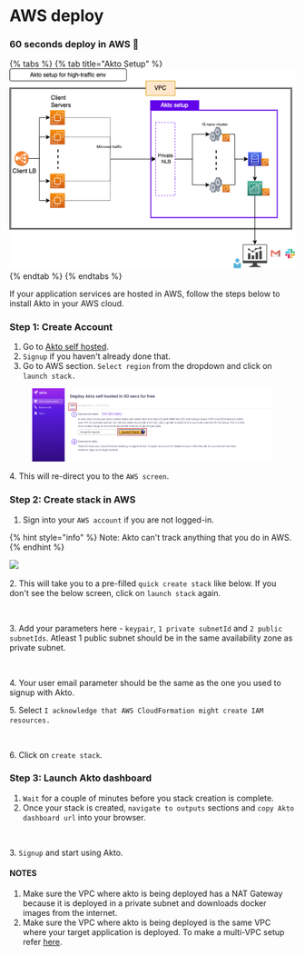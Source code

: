 # AWS deploy

### 60 seconds deploy in AWS 🚀

{% tabs %}
{% tab title="Akto Setup" %}
![Deployment Architecture](<../.gitbook/assets/scale (1)-Page-4.drawio (1) (1) (1) (1) (1) (1) (1) (1) (1) (1) (1) (1) (1).png>)
{% endtab %}
{% endtabs %}

If your application services are hosted in AWS, follow the steps below to install Akto in your AWS cloud.

### Step 1: Create Account

1. Go to [Akto self hosted](https://stairway.akto.io/).
2. `Signup` if you haven't already done that.
3. Go to AWS section. `Select region` from the dropdown and click on `launch stack.`&#x20;

<figure><img src="../.gitbook/assets/Frame 1 (8) (1) (1) (1) (1) (1) (1) (1) (1) (1) (1) (1) (2).png" alt=""><figcaption></figcaption></figure>

4\. This will re-direct you to the `AWS screen`.&#x20;

### Step 2: Create stack in AWS

1. Sign into your `AWS account` if you are not logged-in.&#x20;

{% hint style="info" %}
Note: Akto can't track anything that you do in AWS.
{% endhint %}

![](<../.gitbook/assets/Screen Shot 2023-01-03 at 3.38 2.png>)

2\. This will take you to a pre-filled `quick create stack` like below. If you don't see the below screen, click on `launch stack` again.

<figure><img src="../.gitbook/assets/Screen Shot 2023-01-03 at 3.52 3.png" alt=""><figcaption></figcaption></figure>

3\.  Add your parameters here - `keypair`, `1 private subnetId` and `2 public subnetIds`. Atleast 1 public subnet should be in the same availability zone as private subnet.

<figure><img src="../.gitbook/assets/Frame 7 (1).png" alt=""><figcaption></figcaption></figure>

4\. Your user email parameter should be the same as the one you used to signup with Akto.

5\. Select `I acknowledge that AWS CloudFormation might create IAM resources.`&#x20;

<figure><img src="../.gitbook/assets/Frame 8 (1).png" alt=""><figcaption></figcaption></figure>

6\. Click on `create stack`.

### Step 3: Launch Akto dashboard

1. `Wait` for a couple of minutes before you stack creation is complete.
2. Once your stack is created, `navigate to outputs` sections and `copy Akto dashboard url` into your browser.

<figure><img src="../.gitbook/assets/Frame 4 (4).png" alt=""><figcaption></figcaption></figure>

3\. `Signup` and start using Akto.

#### NOTES
1. Make sure the VPC where akto is being deployed has a NAT Gateway because it is deployed in a private subnet and downloads docker images from the internet.
2. Make sure the VPC where akto is being deployed is the same VPC where your target application is deployed. To make a multi-VPC setup refer [here](https://docs.akto.io/getting-started/aws-multi-vpc-deploy).